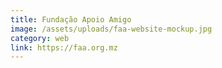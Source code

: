 ```yaml
---
title: Fundação Apoio Amigo
image: /assets/uploads/faa-website-mockup.jpg
category: web
link: https://faa.org.mz
---
```

